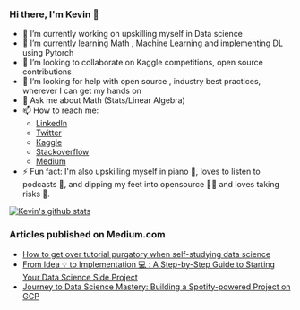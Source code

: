 ### Hi there, I'm Kevin 👋

<!--**kevinsunny1996/kevinsunny1996** is a ✨ _special_ ✨ repository because its `README.md` (this file) appears on your GitHub profile.-->

- 🔭 I’m currently working on upskilling myself in Data science
- 🌱 I’m currently learning Math , Machine Learning and implementing DL using Pytorch
- 👯 I’m looking to collaborate on Kaggle competitions, open source contributions
- 🤔 I’m looking for help with open source , industry best practices, wherever I can get my hands on
- 💬 Ask me about Math (Stats/Linear Algebra) 
- 📫 How to reach me: 
  - [LinkedIn](https://www.linkedin.com/in/kevin-sunny-parasseril-99197a126/)
  - [Twitter](https://twitter.com/soulpianist96)
  - [Kaggle](https://www.kaggle.com/kevinsunny1996)
  - [Stackoverflow](https://stackoverflow.com/users/9317980/soulpianist96)
  - [Medium](https://kevinsunny1996.medium.com)
- ⚡ Fun fact: I'm also upskilling myself in piano 🎹, loves to listen to podcasts 📼, and dipping my feet into opensource 👨‍💻 and loves taking risks 💪.

  
[![Kevin's github stats](https://github-readme-stats.vercel.app/api?username=kevinsunny1996&count_private=true&show_icons=true&theme=radical&hide_rank=false)](https://github.com/anuraghazra/github-readme-stats)

### Articles published on Medium.com

- [How to get over tutorial purgatory when self-studying data science](https://medium.com/@kevinsunny1996/how-to-get-over-tutorial-purgatory-when-self-studying-data-science-2351cc37190a?source=your_stories_page-------------------------------------)
- [From Idea 💡 to Implementation 💻 : A Step-by-Step Guide to Starting Your Data Science Side Project](https://medium.com/@kevinsunny1996/from-idea-to-implementation-a-step-by-step-guide-to-starting-your-data-science-side-project-fe2891120023?source=your_stories_page-------------------------------------)
- [Journey to Data Science Mastery: Building a Spotify-powered Project on GCP](https://medium.com/@kevinsunny1996/unlocking-the-power-of-workload-identity-and-terraform-for-seamless-infrastructure-setup-on-gcp-ed9363dd751b?source=your_stories_page-------------------------------------)
